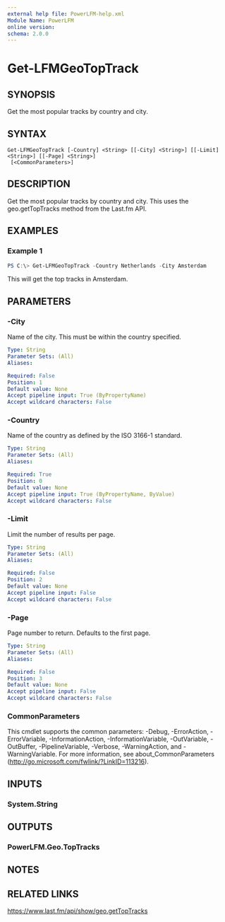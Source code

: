 ```yaml
---
external help file: PowerLFM-help.xml
Module Name: PowerLFM
online version:
schema: 2.0.0
---
```


# Get-LFMGeoTopTrack

## SYNOPSIS
Get the most popular tracks by country and city.

## SYNTAX

```
Get-LFMGeoTopTrack [-Country] <String> [[-City] <String>] [[-Limit] <String>] [[-Page] <String>]
 [<CommonParameters>]
```

## DESCRIPTION
Get the most popular tracks by country and city. This uses the geo.getTopTracks method from the Last.fm API.

## EXAMPLES

### Example 1
```powershell
PS C:\> Get-LFMGeoTopTrack -Country Netherlands -City Amsterdam
```

This will get the top tracks in Amsterdam.

## PARAMETERS

### -City
Name of the city. This must be within the country specified.

```yaml
Type: String
Parameter Sets: (All)
Aliases:

Required: False
Position: 1
Default value: None
Accept pipeline input: True (ByPropertyName)
Accept wildcard characters: False
```

### -Country
Name of the country as defined by the ISO 3166-1 standard.

```yaml
Type: String
Parameter Sets: (All)
Aliases:

Required: True
Position: 0
Default value: None
Accept pipeline input: True (ByPropertyName, ByValue)
Accept wildcard characters: False
```

### -Limit
Limit the number of results per page.

```yaml
Type: String
Parameter Sets: (All)
Aliases:

Required: False
Position: 2
Default value: None
Accept pipeline input: False
Accept wildcard characters: False
```

### -Page
Page number to return. Defaults to the first page.

```yaml
Type: String
Parameter Sets: (All)
Aliases:

Required: False
Position: 3
Default value: None
Accept pipeline input: False
Accept wildcard characters: False
```

### CommonParameters
This cmdlet supports the common parameters: -Debug, -ErrorAction, -ErrorVariable, -InformationAction, -InformationVariable, -OutVariable, -OutBuffer, -PipelineVariable, -Verbose, -WarningAction, and -WarningVariable.
For more information, see about_CommonParameters (http://go.microsoft.com/fwlink/?LinkID=113216).

## INPUTS

### System.String

## OUTPUTS

### PowerLFM.Geo.TopTracks

## NOTES

## RELATED LINKS

https://www.last.fm/api/show/geo.getTopTracks
